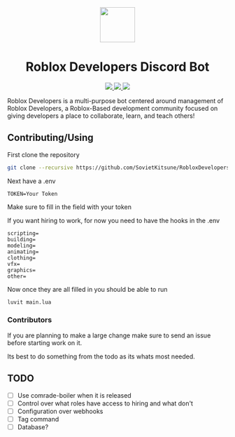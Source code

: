 <div align="center">
  <img width="80" src="https://cdn.discordapp.com/avatars/717480384417366196/419a02865ccbafe9f6bc17ce1157cea2.png?size=2048">
  <h1>Roblox Developers Discord Bot</h1>

  <a href="https://discord.gg/6wEYYGZ"> 
    <img src="https://img.shields.io/discord/460572114932465664?logo=discord&style=for-the-badge">
  </a>

  <a href="https://github.com/comrade-project/Comrade/">
    <img src="https://img.shields.io/badge/Powered%20by-Comrade-red?style=for-the-badge">
  </a>

  <img src="https://img.shields.io/github/contributors/SovietKitsune/RobloxDevelopers?style=for-the-badge">
</div>

Roblox Developers is a multi-purpose bot centered around management of Roblox Developers, a Roblox-Based development community focused on giving developers a place to collaborate, learn, and teach others!

## Contributing/Using

First clone the repository

```sh
git clone --recursive https://github.com/SovietKitsune/RobloxDevelopers.git
```

Next have a .env
```env
TOKEN=Your Token
```
Make sure to fill in the field with your token

If you want hiring to work, for now you need to have the hooks in the .env
```env
scripting= 
building= 
modeling= 
animating= 
clothing= 
vfx= 
graphics= 
other= 
```

Now once they are all filled in you should be able to run
```sh
luvit main.lua
```

### Contributors

If you are planning to make a large change make sure to send an issue before starting work on it.

Its best to do something from the todo as its whats most needed.

## TODO

- [ ] Use comrade-boiler when it is released
- [ ] Control over what roles have access to hiring and what don't
- [ ] Configuration over webhooks
- [ ] Tag command
- [ ] Database?